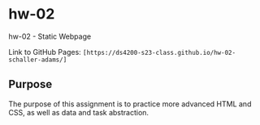 # hw-02
hw-02 - Static Webpage

Link to GitHub Pages: `[https://ds4200-s23-class.github.io/hw-02-schaller-adams/]`

## Purpose

The purpose of this assignment is to practice more advanced HTML and CSS, as well as data and task abstraction.  
